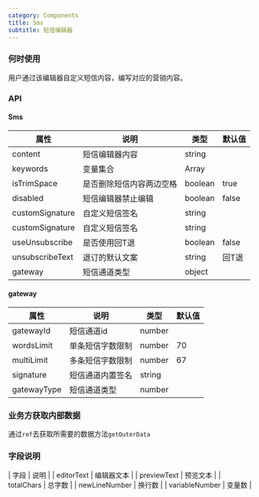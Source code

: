```yaml
---
category: Components
title: Sms
subtitle: 短信编辑器
---
```


### 何时使用
用户通过该编辑器自定义短信内容，编写对应的营销内容。

### API

#### Sms
| 属性 | 说明 | 类型 | 默认值 |
| --- | --- | --- | --- |
| content | 短信编辑器内容 | string |  |
| keywords | 变量集合 | Array |  |
| isTrimSpace | 是否删除短信内容两边空格 | boolean | true |
| disabled | 短信编辑器禁止编辑 | boolean | false |
| customSignature | 自定义短信签名 | string |  |
| customSignature | 自定义短信签名 | string |  |
| useUnsubscribe | 是否使用回T退 | boolean | false |
| unsubscribeText | 退订的默认文案 | string | 回T退 |
| gateway | 短信通道类型 | object |  |


#### gateway
| 属性 | 说明 | 类型 | 默认值 |
| --- | --- | --- | --- |
| gatewayId | 短信通道id | number |  |
| wordsLimit | 单条短信字数限制 | number | 70 |
| multiLimit | 多条短信字数限制 | number | 67 |
| signature | 短信通道内置签名 | string |  |
| gatewayType | 短信通道类型 | number |  |

### 业务方获取内部数据

通过`ref`去获取所需要的数据方法`getOuterData`

### 字段说明
| 字段 | 说明 |
| editorText | 编辑器文本 |
| previewText | 预览文本  |
| totalChars | 总字数 |
| newLineNumber | 换行数 |
| variableNumber | 变量数 |

